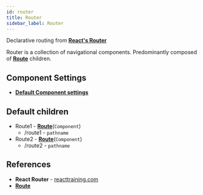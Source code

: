 ```yaml
---
id: router
title: Router
sidebar_label: Router
---
```


Declarative routing from [__React's Router__](https://reacttraining.com/react-router)

Router is a collection of navigational components. Predominantly composed of [__Route__](route.md) children.

## Component Settings
- [__Default Component settings__](components.md#default-component-settings)

## Default children

* Route1 - [__Route__](route.md)(`Component`)
    * /route1 - `pathname`
* Route2 - [__Route__](route.md)(`Component`)
    * /route2 - `pathname`


## References

* __React Router__ - [reacttraining.com](https://reacttraining.com/react-router/)
* [__Route__](route.md)
